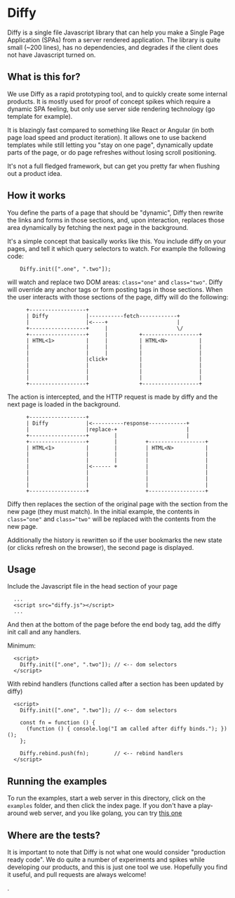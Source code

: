 # Diffy

Diffy is a single file Javascript library that can help you make a Single Page Application (SPAs) from a server rendered application. The library is quite small (~200 lines), has no dependencies, and degrades if the client does not have Javascript turned on.

## What is this for?

We use Diffy as a rapid prototyping tool, and to quickly create some internal products. It is mostly used for proof of concept spikes which require a dynamic SPA feeling, but only use server side rendering technology (go template for example).

It is blazingly fast compared to something like React or Angular (in both page load speed and product iteration). It allows one to use backend templates while still letting you "stay on one page", dynamically update parts of the page, or do page refreshes without losing scroll positioning.

It's not a full fledged framework, but can get you pretty far when flushing out a product idea.

## How it works

You define the parts of a page that should be "dynamic", Diffy then rewrite the links and forms in those sections, and, upon interaction, replaces those area dynamically by fetching the next page in the background.

It's a simple concept that basically works like this. You include diffy on your pages, and tell it which query selectors to watch. For example the following code:

```
    Diffy.init([".one", ".two"]);
```

will watch and replace two DOM areas: `class="one"` and `class="two"`. Diffy will override any anchor tags or form posting tags in those sections. When the user interacts with those sections of the page, diffy will do the following:


```
      +------------------+
      | Diffy            |-----------fetch------------+
      |                  |<----+                      |
      +------------------+     |                      \/
      +------------------+     |          +------------------+
      | HTML<1>          |     |          | HTML<N>          |
      |                  |     |          |                  |
      |                  |     |          |                  |
      |                  |click+          |                  |
      |                  |                |                  |
      |                  |                |                  |
      |                  |                |                  |
      +------------------+                +------------------+

```

The action is intercepted, and the HTTP request is made by diffy and the next page is loaded in the background.


```
      +------------------+
      | Diffy            |<----------response------------+
      |                  |replace-+                      |
      +------------------+        |                      |
      +------------------+        |         +------------------+
      | HTML<1>          |        |         | HTML<N>          |
      |                  |        |         |                  |
      |                  |        |         |                  |
      |                  |<------ +         |                  |
      |                  |                  |                  |
      |                  |                  |                  |
      |                  |                  |                  |
      +------------------+                  +------------------+

```

Diffy then replaces the section of the original page with the section from the new page (they must match). In the initial example, the contents in `class="one"` and `class="two"` will be replaced with the contents from the new page.

Additionally the history is rewritten so if the user bookmarks the new state (or clicks refresh on the browser), the second page is displayed.

## Usage

Include the Javascript file in the head section of your page

```
  ...
  <script src="diffy.js"></script>
  ...
```

And then at the bottom of the page before the end body tag, add the diffy init call and any handlers.

Minimum:

```
  <script>
    Diffy.init([".one", ".two"]); // <-- dom selectors
  </script>
```

With rebind handlers (functions called after a section has been updated by diffy)

```
  <script>
    Diffy.init([".one", ".two"]); // <-- dom selectors

    const fn = function () {
      (function () { console.log("I am called after diffy binds."); })();
    };

    Diffy.rebind.push(fn);        // <-- rebind handlers
  </script>
```

## Running the examples

To run the examples, start a web server in this directory, click on the `examples` folder, and then click the index page. If you don't have a play-around web server, and you like golang, you can try [this one](https://github.com/robrohan/busboy)


## Where are the tests?

It is important to note that Diffy is not what one would consider "production ready code". We do quite a number of experiments and spikes while developing our products, and this is just one tool we use. Hopefully you find it useful, and pull requests are always welcome!

.
